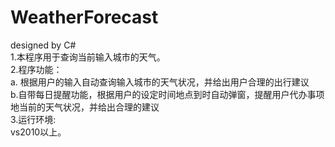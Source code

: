 # WeatherForecast
designed by C#    
1.本程序用于查询当前输入城市的天气。   
2.程序功能：   
a. 根据用户的输入自动查询输入城市的天气状况，并给出用户合理的出行建议    
b.自带每日提醒功能，根据用户的设定时间地点到时自动弹窗，提醒用户代办事项地当前的天气状况，并给出合理的建议    
3.运行环境:    
vs2010以上。   
